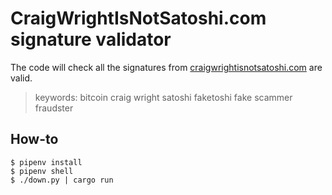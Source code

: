 # CraigWrightIsNotSatoshi.com signature validator

The code will check all the signatures from [craigwrightisnotsatoshi.com](https://craigwrightisnotsatoshi.com) are valid.

> keywords: bitcoin craig wright satoshi faketoshi fake scammer fraudster

## How-to

```
$ pipenv install
$ pipenv shell
$ ./down.py | cargo run
```
